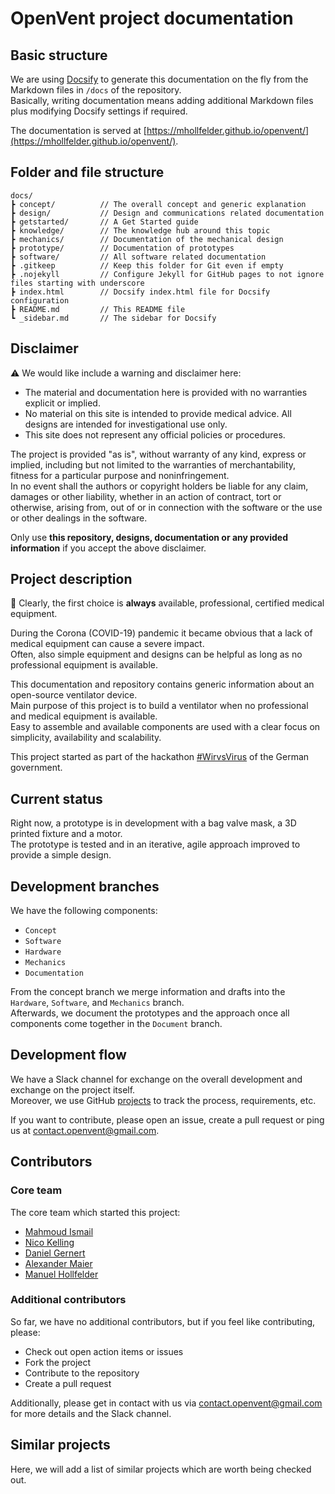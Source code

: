 # OpenVent project documentation

## Basic structure

We are using [Docsify](https://docsify.js.org/) to generate this documentation on the fly from the Markdown files in `/docs` of the repository.\
Basically, writing documentation means adding additional Markdown files plus modifying Docsify settings if required.

The documentation is served at [https://mhollfelder.github.io/openvent/](https://mhollfelder.github.io/openvent/).

## Folder and file structure

```console
docs/
┣ concept/          // The overall concept and generic explanation
┣ design/           // Design and communications related documentation
┣ getstarted/       // A Get Started guide
┣ knowledge/        // The knowledge hub around this topic
┣ mechanics/        // Documentation of the mechanical design
┣ prototype/        // Documentation of prototypes
┣ software/         // All software related documentation
┣ .gitkeep          // Keep this folder for Git even if empty
┣ .nojekyll         // Configure Jekyll for GitHub pages to not ignore files starting with underscore
┣ index.html        // Docsify index.html file for Docsify configuration
┣ README.md         // This README file
┗ _sidebar.md       // The sidebar for Docsify
```

## Disclaimer

:warning: We would like include a warning and disclaimer here:

- The material and documentation here is provided with no warranties explicit or implied.
- No material on this site is intended to provide medical advice. All designs are intended for investigational use only.
- This site does not represent any official policies or procedures.

The project is provided "as is", without warranty of any kind, express or implied, including but not limited to the warranties of merchantability, fitness for a particular purpose and noninfringement.\
In no event shall the authors or copyright holders be liable for any claim, damages or other liability, whether in an action of contract, tort or otherwise, arising from, out of or in connection with the software or the use or other dealings in the software.

Only use **this repository, designs, documentation or any provided information** if you accept the above disclaimer.

## Project description

:wave: Clearly, the first choice is **always** available, professional, certified medical equipment.

During the Corona (COVID-19) pandemic it became obvious that a lack of medical equipment can cause a severe impact.\
Often, also simple equipment and designs can be helpful as long as no professional equipment is available.

This documentation and repository contains generic information about an open-source ventilator device.\
Main purpose of this project is to build a ventilator when no professional and medical equipment is available.\
Easy to assemble and available components are used with a clear focus on simplicity, availability and scalability.

This project started as part of the hackathon [#WirvsVirus](https://wirvsvirushackathon.org/) of the German government.

## Current status

Right now, a prototype is in development with a bag valve mask, a 3D printed fixture and a motor.\
The prototype is tested and in an iterative, agile approach improved to provide a simple design.

## Development branches

We have the following components:

- `Concept`
- `Software`
- `Hardware`
- `Mechanics`
- `Documentation`

From the concept branch we merge information and drafts into the `Hardware`, `Software`, and `Mechanics` branch.\
Afterwards, we document the prototypes and the approach once all components come together in the `Document` branch.

## Development flow

We have a Slack channel for exchange on the overall development and exchange on the project itself.\
Moreover, we use GitHub [projects](https://github.com/mhollfelder/openvent/projects?query=sort%3Aname-asc+) to track the process, requirements, etc.

If you want to contribute, please open an issue, create a pull request or ping us at contact.openvent@gmail.com.

## Contributors

### Core team

The core team which started this project:

- [Mahmoud Ismail](https://github.com/mahmoudgo)
- [Nico Kelling](https://github.com/nicokelling)
- [Daniel Gernert](https://github.com/DanielGernert)
- [Alexander Maier](https://github.com/alex-km)
- [Manuel Hollfelder](https://github.com/mhollfelder)

### Additional contributors

So far, we have no additional contributors, but if you feel like contributing, please:

- Check out open action items or issues
- Fork the project
- Contribute to the repository
- Create a pull request

Additionally, please get in contact with us via contact.openvent@gmail.com for more details and the Slack channel.

## Similar projects

Here, we will add a list of similar projects which are worth being checked out.
